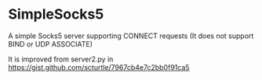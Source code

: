 # SimpleSocks5
A simple Socks5 server supporting CONNECT requests
(It does not support BIND or UDP ASSOCIATE)

It is improved from server2.py in https://gist.github.com/scturtle/7967cb4e7c2bb0f91ca5
